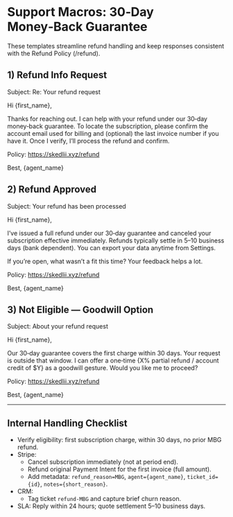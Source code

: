 # Support Macros: 30‑Day Money‑Back Guarantee

These templates streamline refund handling and keep responses consistent with the Refund Policy (/refund).

## 1) Refund Info Request

Subject: Re: Your refund request

Hi {first_name},

Thanks for reaching out. I can help with your refund under our 30‑day money‑back guarantee. To locate the subscription, please confirm the account email used for billing and (optional) the last invoice number if you have it. Once I verify, I’ll process the refund and confirm.

Policy: https://skedlii.xyz/refund

Best,
{agent_name}

## 2) Refund Approved

Subject: Your refund has been processed

Hi {first_name},

I’ve issued a full refund under our 30‑day guarantee and canceled your subscription effective immediately. Refunds typically settle in 5–10 business days (bank dependent). You can export your data anytime from Settings.

If you’re open, what wasn’t a fit this time? Your feedback helps a lot.

Policy: https://skedlii.xyz/refund

Best,
{agent_name}

## 3) Not Eligible — Goodwill Option

Subject: About your refund request

Hi {first_name},

Our 30‑day guarantee covers the first charge within 30 days. Your request is outside that window. I can offer a one‑time {X% partial refund / account credit of $Y} as a goodwill gesture. Would you like me to proceed?

Policy: https://skedlii.xyz/refund

Best,
{agent_name}

---

## Internal Handling Checklist

- Verify eligibility: first subscription charge, within 30 days, no prior MBG refund.
- Stripe:
  - Cancel subscription immediately (not at period end).
  - Refund original Payment Intent for the first invoice (full amount).
  - Add metadata: `refund_reason=MBG`, `agent={agent_name}`, `ticket_id={id}`, `notes={short_reason}`.
- CRM:
  - Tag ticket `refund-MBG` and capture brief churn reason.
- SLA: Reply within 24 hours; quote settlement 5–10 business days.

